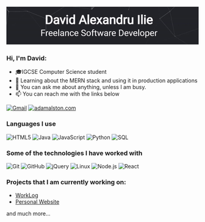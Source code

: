 [![Header](https://github.com/davidilie/davidilie/raw/master//profile_header.gif)](https://davidilie.com)

### Hi, I'm David:

- 🎓IGCSE Computer Science student
- :test_tube: Learning about the MERN stack and using it in production applications
- :speech_balloon: You can ask me about anything, unless I am busy.
- :mailbox: You can reach me with the links below

[![Gmail](https://img.shields.io/badge/-EMAIL-D14836?style=for-the-badge&logo=gmail&logoColor=white)](mailto:david@davidilie.com)
[![adamalston.com](https://img.shields.io/badge/-DAVIDILIE.COM-000000?style=for-the-badge&logo=react&logoColor=white)](https://www.adamalston.com/)

### Languages I use

![HTML5](https://img.shields.io/badge/-HTML5-000000?style=flat&logo=html5)
![Java](https://img.shields.io/badge/-Java-000000?style=flat&logo=java)
![JavaScript](https://img.shields.io/badge/-JavaScript-000000?style=flat&logo=javascript)
![Python](https://img.shields.io/badge/-Python-000000?style=flat&logo=python)
![SQL](https://img.shields.io/badge/-SQL-000000?style=flat&logo=postgresql)

### Some of the technologies I have worked with

![Git](https://img.shields.io/badge/-Git-222222?style=flat&logo=git&logoColor=F05032)
![GitHub](https://img.shields.io/badge/-GitHub-222222?style=flat&logo=github&logoColor=181717)
![jQuery](https://img.shields.io/badge/-jQuery-222222?style=flat&logo=jQuery&logoColor=0769AD)
![Linux](https://img.shields.io/badge/-Linux-222222?style=flat&logo=linux&logoColor=FCC624)
![Node.js](https://img.shields.io/badge/-Node.js-222222?style=flat&logo=node.js&logoColor=339933)
![React](https://img.shields.io/badge/-React-222222?style=flat&logo=React&logoColor=61DAFB)

### Projects that I am currently working on:

- [WorkLog](https://github.com/WorkLogES)
- [Personal Website](https://github.com/davidilie-website)

and much more...